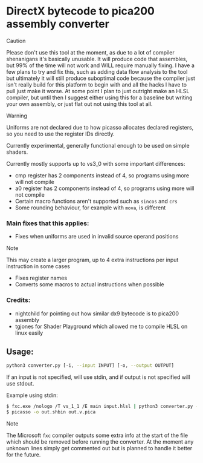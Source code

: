 # DirectX bytecode to pica200 assembly converter

> [!CAUTION]
> Please don't use this tool at the moment, as due to a lot of compiler shenanigans it's basically unusable.
> It will produce code that assembles, but 99% of the time will not work and WILL require manually fixing. 
> I have a few plans to try and fix this, such as adding data flow analysis to the tool but ultimately it will still produce suboptimal code because the compiler just isn't really build for this platform to begin with and all the hacks I have to pull just make it worse.
> At some point I plan to just outright make an HLSL compiler, but until then I suggest either using this for a baseline but writing your own assembly, or just flat out not using this tool at all.

> [!WARNING]
> Uniforms are not declared due to how picasso allocates declared registers, so you need to use the register IDs directly.

Currently experimental, generally functional enough to be used on simple shaders. 

Currently mostly supports up to vs3_0 with some important differences:
- cmp register has 2 components instead of 4, so programs using more will not compile
- a0 register has 2 components instead of 4, so programs using more will not compile
- Certain macro functions aren't supported such as `sincos` and `crs`
- Some rounding behaviour, for example with `mova`, is different

### Main fixes that this applies:
- Fixes when uniforms are used in invalid source operand positions
> [!NOTE]
> This may create a larger program, up to 4 extra instructions per input instruction in some cases
- Fixes register names
- Converts some macros to actual instructions when possible

### Credits:
- nightchild for pointing out how similar dx9 bytecode is to pica200 assembly
- tgjones for Shader Playground which allowed me to compile HLSL on linux easily

## Usage:
```sh
python3 converter.py [-i, --input INPUT] [-o, --output OUTPUT]
```
If an input is not specified, will use stdin, and if output is not specified will use stdout.

Example using stdin:
```sh
$ fxc.exe /nologo /T vs_1_1 /E main input.hlsl | python3 converter.py -o out.v.pica
$ picasso -o out.shbin out.v.pica
```

>[!NOTE]
>The Microsoft `fxc` compiler outputs some extra info at the start of the file which should be removed before running the converter.
>At the moment any unknown lines simply get commented out but is planned to handle it better for the future.